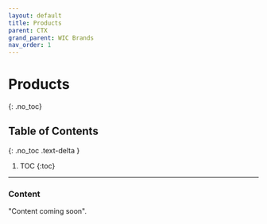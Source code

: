 ```yaml
---
layout: default
title: Products
parent: CTX
grand_parent: WIC Brands
nav_order: 1
---
```


# Products
{: .no_toc}

## Table of Contents
{: .no_toc .text-delta }

1. TOC
{:toc}
---

### Content
"Content coming soon".
